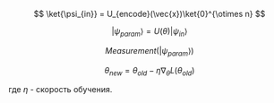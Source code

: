 $$
\ket{\psi_{in}} = U_{encode}(\vec{x})\ket{0}^{\otimes n} 
$$

$$
|\psi_{param}\rangle = U(\theta)|\psi_{in}\rangle
$$

$$
Measurement(|\psi_{param}\rangle)
$$

$$
\theta_{new} = \theta_{old} - \eta \nabla_{\theta} L(\theta_{old})
$$

  где $\eta$ - скорость обучения.